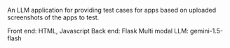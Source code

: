 An LLM application for providing test cases for apps based on uploaded screenshots of the apps to test.

Front end: HTML, Javascript
Back end: Flask
Multi modal LLM: gemini-1.5-flash
